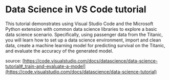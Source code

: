 # Data Science in VS Code tutorial

This tutorial demonstrates using Visual Studio Code and the Microsoft Python extension with common data science libraries to explore a basic data science scenario. Specifically, using passenger data from the Titanic, you will learn how to set up a data science environment, import and clean data, create a machine learning model for predicting survival on the Titanic, and evaluate the accuracy of the generated model.

source: [https://code.visualstudio.com/docs/datascience/data-science-tutorial#_train-and-evaluate-a-model](https://code.visualstudio.com/docs/datascience/data-science-tutorial)